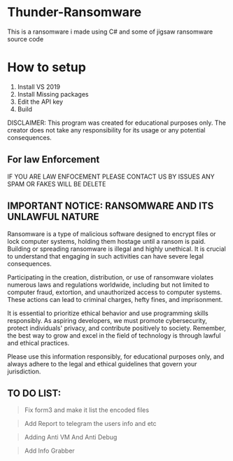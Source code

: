 # Thunder-Ransomware
This is a ransomware i made using C# and some of jigsaw ransomware source code 

# How to setup
1. Install VS 2019
2. Install Missing packages
3. Edit the API key 
4. Build

DISCLAIMER: This program was created for educational purposes only. The creator does not take any responsibility for its usage or any potential consequences.

## For law Enforcement
IF YOU ARE LAW ENFOCEMENT PLEASE CONTACT US BY ISSUES ANY SPAM OR FAKES WILL BE DELETE

## IMPORTANT NOTICE: RANSOMWARE AND ITS UNLAWFUL NATURE
Ransomware is a type of malicious software designed to encrypt files or lock computer systems, holding them hostage until a ransom is paid. Building or spreading ransomware is illegal and highly unethical. It is crucial to understand that engaging in such activities can have severe legal consequences.

Participating in the creation, distribution, or use of ransomware violates numerous laws and regulations worldwide, including but not limited to computer fraud, extortion, and unauthorized access to computer systems. These actions can lead to criminal charges, hefty fines, and imprisonment.

It is essential to prioritize ethical behavior and use programming skills responsibly. As aspiring developers, we must promote cybersecurity, protect individuals' privacy, and contribute positively to society. Remember, the best way to grow and excel in the field of technology is through lawful and ethical practices.

Please use this information responsibly, for educational purposes only, and always adhere to the legal and ethical guidelines that govern your jurisdiction.

## TO DO LIST:
> Fix form3 and make it list the encoded files

> Add Report to telegram the users info and etc

> Adding Anti VM And Anti Debug

> Add Info Grabber
